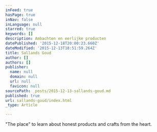 ```yaml
---
inFeed: true
hasPage: true
inNav: false
inLanguage: null
starred: true
keywords: []
description: Ambachten en eerlijke producten
datePublished: '2015-12-18T20:00:23.660Z'
dateModified: '2015-12-13T18:51:59.264Z'
title: Sallands Goud
author: []
authors: []
publisher:
  name: null
  domain: null
  url: null
  favicon: null
sourcePath: _posts/2015-12-13-sallands-goud.md
published: true
url: sallands-goud/index.html
_type: Article

---
```

"The place" to learn about honest products and crafts from the heart.